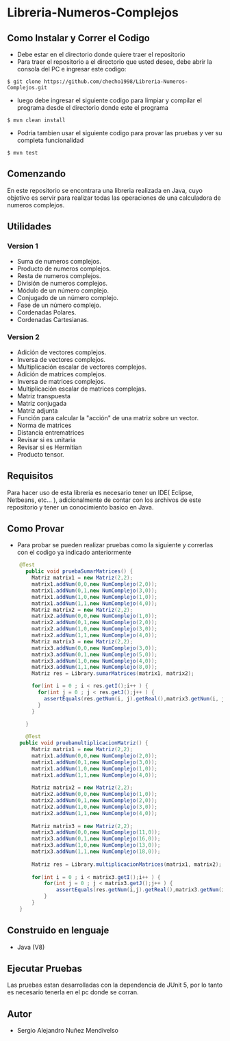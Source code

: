 # Libreria-Numeros-Complejos

## Como Instalar y Correr el Codigo

- Debe estar en el directorio donde quiere traer el repositorio
- Para traer el repositorio a el directorio que usted desee, debe abrir la consola del PC e ingresar este codigo:
```
$ git clone https://github.com/checho1998/Libreria-Numeros-Complejos.git
```
- luego debe ingresar el siguiente codigo para limpiar y compilar el programa desde el directorio donde este el programa
```
$ mvn clean install 
```
- Podria tambien usar el siguiente codigo para provar las pruebas y ver su completa funcionalidad
```
$ mvn test
```

## Comenzando

En este repositorio se encontrara una libreria realizada en Java, cuyo objetivo es servir para realizar
todas las operaciones de una calculadora de numeros complejos.

## Utilidades

### Version 1

  - Suma de numeros complejos.
  - Producto de numeros complejos.
  - Resta de numeros complejos.
  - División de numeros complejos.
  - Módulo de un número complejo.
  - Conjugado de un número complejo.
  - Fase de un número complejo.
  - Cordenadas Polares.
  - Cordenadas Cartesianas.
### Version 2
  - Adición de vectores complejos.
  - Inversa de vectores complejos.
  - Multiplicación escalar de vectores complejos.
  - Adición de matrices complejos.
  - Inversa de matrices complejos.
  - Multiplicación escalar de matrices complejas.
  - Matriz transpuesta
  - Matriz conjugada
  - Matriz adjunta
  - Función para calcular la "acción" de una matriz sobre un vector.
  - Norma de matrices
  - Distancia entrematrices
  - Revisar si es unitaria
  - Revisar si es Hermitian
  - Producto tensor.
  
## Requisitos

Para hacer uso de esta libreria es necesario tener un IDE( Eclipse, Netbeans, etc... ),
adicionalmente de contar con los archivos de este repositorio y tener un conocimiento basico en Java.

## Como Provar

- Para probar se pueden realizar pruebas como la siguiente y correrlas con el codigo ya indicado anteriormente 

``` Java
    @Test
      public void pruebaSumarMatrices() {
        Matriz matrix1 = new Matriz(2,2);
        matrix1.addNum(0,0,new NumComplejo(2,0));
        matrix1.addNum(0,1,new NumComplejo(3,0));
        matrix1.addNum(1,0,new NumComplejo(1,0));
        matrix1.addNum(1,1,new NumComplejo(4,0));
        Matriz matrix2 = new Matriz(2,2);
        matrix2.addNum(0,0,new NumComplejo(1,0));
        matrix2.addNum(0,1,new NumComplejo(2,0));
        matrix2.addNum(1,0,new NumComplejo(3,0));
        matrix2.addNum(1,1,new NumComplejo(4,0));
        Matriz matrix3 = new Matriz(2,2);
        matrix3.addNum(0,0,new NumComplejo(3,0));
        matrix3.addNum(0,1,new NumComplejo(5,0));
        matrix3.addNum(1,0,new NumComplejo(4,0));
        matrix3.addNum(1,1,new NumComplejo(8,0));
        Matriz res = Library.sumarMatrices(matrix1, matrix2);

        for(int i = 0 ; i < res.getI();i++ ) {
          for(int j = 0 ; j < res.getJ();j++ ) {
            assertEquals(res.getNum(i, j).getReal(),matrix3.getNum(i, j).getReal(),0);
          }
        }

      }
      
      @Test
	public void pruebamultiplicacionMatriz() {
		Matriz matrix1 = new Matriz(2,2);
		matrix1.addNum(0,0,new NumComplejo(2,0));
		matrix1.addNum(0,1,new NumComplejo(3,0));
		matrix1.addNum(1,0,new NumComplejo(1,0));
		matrix1.addNum(1,1,new NumComplejo(4,0));
		
		Matriz matrix2 = new Matriz(2,2);
		matrix2.addNum(0,0,new NumComplejo(1,0));
		matrix2.addNum(0,1,new NumComplejo(2,0));
		matrix2.addNum(1,0,new NumComplejo(3,0));
		matrix2.addNum(1,1,new NumComplejo(4,0));
		
		Matriz matrix3 = new Matriz(2,2);
		matrix3.addNum(0,0,new NumComplejo(11,0));
		matrix3.addNum(0,1,new NumComplejo(16,0));
		matrix3.addNum(1,0,new NumComplejo(13,0));
		matrix3.addNum(1,1,new NumComplejo(18,0));
		
		Matriz res = Library.multiplicacionMatrices(matrix1, matrix2);
		
		for(int i = 0 ; i < matrix3.getI();i++ ) {
			for(int j = 0 ; j < matrix3.getJ();j++ ) {
				assertEquals(res.getNum(i,j).getReal(),matrix3.getNum(i,j).getReal(),0);
			}
		}
	}
```
## Construido en lenguaje
  
  - Java (V8)
  
## Ejecutar Pruebas

Las pruebas estan desarrolladas con la dependencia de JUnit 5, por lo tanto es necesario tenerla
en el pc donde se corran.

## Autor

- Sergio Alejandro Nuñez Mendivelso
